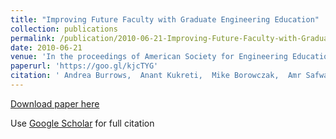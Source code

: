 ```yaml
---
title: "Improving Future Faculty with Graduate Engineering Education"
collection: publications
permalink: /publication/2010-06-21-Improving-Future-Faculty-with-Graduate-Engineering-Education
date: 2010-06-21
venue: 'In the proceedings of American Society for Engineering Education'
paperurl: 'https://goo.gl/kjcTYG'
citation: ' Andrea Burrows,  Anant Kukreti,  Mike Borowczak,  Amr Safwat, &quot;Improving Future Faculty with Graduate Engineering Education.&quot; In the proceedings of American Society for Engineering Education, 2010.'
---
```

[Download paper here](https://goo.gl/kjcTYG)

Use [Google Scholar](https://scholar.google.com/scholar?q=Improving+Future+Faculty+with+Graduate+Engineering+Education) for full citation